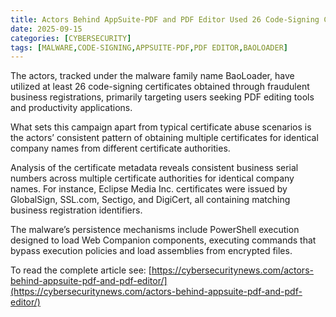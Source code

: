 ```yaml
---
title: Actors Behind AppSuite-PDF and PDF Editor Used 26 Code-Signing Certificates to Make Software Appear Legitimate
date: 2025-09-15
categories: [CYBERSECURITY]
tags: [MALWARE,CODE-SIGNING,APPSUITE-PDF,PDF EDITOR,BAOLOADER]
---
```


The actors, tracked under the malware family name BaoLoader, have utilized at least 26 code-signing certificates obtained through fraudulent business registrations, primarily targeting users seeking PDF editing tools and productivity applications.

What sets this campaign apart from typical certificate abuse scenarios is the actors’ consistent pattern of obtaining multiple certificates for identical company names from different certificate authorities.

Analysis of the certificate metadata reveals consistent business serial numbers across multiple certificate authorities for identical company names. For instance, Eclipse Media Inc. certificates were issued by GlobalSign, SSL.com, Sectigo, and DigiCert, all containing matching business registration identifiers.

The malware’s persistence mechanisms include PowerShell execution designed to load Web Companion components, executing commands that bypass execution policies and load assemblies from encrypted files.

To read the complete article see: [https://cybersecuritynews.com/actors-behind-appsuite-pdf-and-pdf-editor/](https://cybersecuritynews.com/actors-behind-appsuite-pdf-and-pdf-editor/)  
